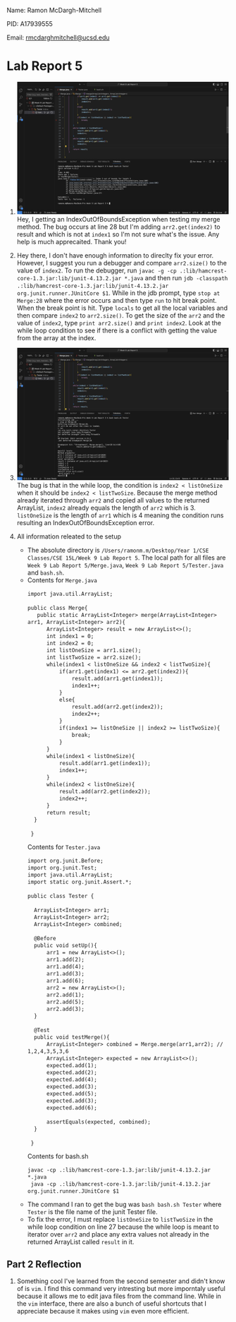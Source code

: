 Name: Ramon McDargh-Mitchell

PID: A17939555

Email: rmcdarghmitchell@ucsd.edu

# Lab Report 5

1. ![Image](originalPost.png)
   Hey, I getting an IndexOutOfBoundsException when testing my merge method. The bug occurs at line 28 but I'm adding `arr2.get(index2)` to result and which is not at `index1` so I'm not sure what's the issue. Any help is much apprecaited. Thank you!

2. Hey there, I don't have enough information to direclty fix your error. However, I suggest you run a debugger and compare `arr2.size()` to the value of `index2`. To run the debugger, run `javac -g -cp .:lib/hamcrest-core-1.3.jar:lib/junit-4.13.2.jar *.java` and then run `jdb -classpath .:lib/hamcrest-core-1.3.jar:lib/junit-4.13.2.jar org.junit.runner.JUnitCore $1`. While in the jdb prompt, type `stop at Merge:28` where the error occurs and then type `run` to hit break point. When the break point is hit. Type `locals` to get all the local variables and then compare `index2` to `arr2.size()`. To get the size of the `arr2` and the value of `index2`, type `print arr2.size()` and `print index2`. Look at the while loop condition to see if there is a conflict with getting the value from the array at the index.

3. ![Image](advice.png)
   The bug is that in the while loop, the condition is `index2 < listOneSize` when it should be `index2 < listTwoSize`. Because the merge method already iterated through `arr2` and copied all values to the returned ArrayList, `index2` already equals the length of `arr2` which is 3. `listOneSize` is the length of `arr1` which is 4 meaning the condition runs resulting an IndexOutOfBoundsException error.

4. All information releated to the setup
   * The absolute directory is `/Users/ramonm.m/Desktop/Year 1/CSE Classes/CSE 15L/Week 9 Lab Report 5`. The local path for all files are `Week 9 Lab Report 5/Merge.java`, `Week 9 Lab Report 5/Tester.java` and `bash.sh`.
   * Contents for `Merge.java`
     ```
     import java.util.ArrayList;

     public class Merge{
        public static ArrayList<Integer> merge(ArrayList<Integer> arr1, ArrayList<Integer> arr2){
           ArrayList<Integer> result = new ArrayList<>();
           int index1 = 0;
           int index2 = 0;
           int listOneSize = arr1.size();
           int listTwoSize = arr2.size();
           while(index1 < listOneSize && index2 < listTwoSize){
               if(arr1.get(index1) <= arr2.get(index2)){
                   result.add(arr1.get(index1));
                   index1++;
               }
               else{
                   result.add(arr2.get(index2));
                   index2++;
               }
               if(index1 >= listOneSize || index2 >= listTwoSize){
                   break;
               }
           }
           while(index1 < listOneSize){
               result.add(arr1.get(index1));
               index1++;
           }
           while(index2 < listOneSize){
               result.add(arr2.get(index2));
               index2++;
           }
           return result;
       }

      }
     ```
     Contents for `Tester.java`
     ```
     import org.junit.Before;
     import org.junit.Test;
     import java.util.ArrayList;
     import static org.junit.Assert.*;

     public class Tester {
    
       ArrayList<Integer> arr1;
       ArrayList<Integer> arr2;
       ArrayList<Integer> combined;

       @Before
       public void setUp(){
           arr1 = new ArrayList<>();
           arr1.add(2);
           arr1.add(4);
           arr1.add(3);
           arr1.add(6);
           arr2 = new ArrayList<>();
           arr2.add(1);
           arr2.add(5);
           arr2.add(3);
       }

       @Test
       public void testMerge(){ 
           ArrayList<Integer> combined = Merge.merge(arr1,arr2); // 1,2,4,3,5,3,6
           ArrayList<Integer> expected = new ArrayList<>();
           expected.add(1);
           expected.add(2);
           expected.add(4);
           expected.add(3);
           expected.add(5);
           expected.add(3);
           expected.add(6);

           assertEquals(expected, combined);
       }
    
      }
     ```
     Contents for bash.sh
     ```
     javac -cp .:lib/hamcrest-core-1.3.jar:lib/junit-4.13.2.jar *.java
      java -cp .:lib/hamcrest-core-1.3.jar:lib/junit-4.13.2.jar org.junit.runner.JUnitCore $1 
     ```
   * The command I ran to get the bug was `bash bash.sh Tester` where `Tester` is the file name of the junit Tester file.
   * To fix the error, I must replace `listOneSize` to `listTwoSize` in the while loop condition on line 27 because the while loop is meant to iterator over `arr2` and place any extra values not already in the returned ArrayList called `result` in it.
  
## Part 2 Reflection

1. Something cool I've learned from the second semester and didn't know of is `vim`. I find this command very intresting but more imporntaly useful because it allows me to edit java files from the command line. While in the `vim` interface, there are also a bunch of useful shortcuts that I appreciate because it makes using `vim` even more efficient.
     
   
